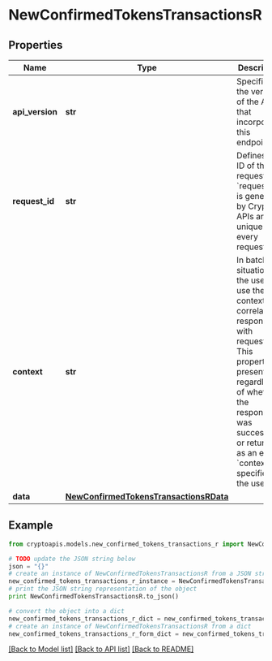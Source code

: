 # NewConfirmedTokensTransactionsR


## Properties
Name | Type | Description | Notes
------------ | ------------- | ------------- | -------------
**api_version** | **str** | Specifies the version of the API that incorporates this endpoint. | 
**request_id** | **str** | Defines the ID of the request. The &#x60;requestId&#x60; is generated by Crypto APIs and it&#39;s unique for every request. | 
**context** | **str** | In batch situations the user can use the context to correlate responses with requests. This property is present regardless of whether the response was successful or returned as an error. &#x60;context&#x60; is specified by the user. | [optional] 
**data** | [**NewConfirmedTokensTransactionsRData**](NewConfirmedTokensTransactionsRData.md) |  | 

## Example

```python
from cryptoapis.models.new_confirmed_tokens_transactions_r import NewConfirmedTokensTransactionsR

# TODO update the JSON string below
json = "{}"
# create an instance of NewConfirmedTokensTransactionsR from a JSON string
new_confirmed_tokens_transactions_r_instance = NewConfirmedTokensTransactionsR.from_json(json)
# print the JSON string representation of the object
print NewConfirmedTokensTransactionsR.to_json()

# convert the object into a dict
new_confirmed_tokens_transactions_r_dict = new_confirmed_tokens_transactions_r_instance.to_dict()
# create an instance of NewConfirmedTokensTransactionsR from a dict
new_confirmed_tokens_transactions_r_form_dict = new_confirmed_tokens_transactions_r.from_dict(new_confirmed_tokens_transactions_r_dict)
```
[[Back to Model list]](../README.md#documentation-for-models) [[Back to API list]](../README.md#documentation-for-api-endpoints) [[Back to README]](../README.md)


